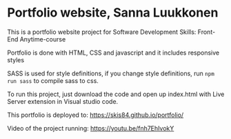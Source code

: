 # Portfolio website, Sanna Luukkonen

This is a portfolio website project for Software Development Skills: Front-End Anytime-course

Portfolio is done with HTML, CSS and javascript and it includes responsive styles

SASS is used for style definitions, if you change style definitions, run `npm run sass` to compile sass to css.

To run this project, just download the code and open up index.html with Live Server extension in Visual studio code.

This portfolio is deployed to: https://skis84.github.io/portfolio/

Video of the project running: https://youtu.be/fnh7EhIvokY
